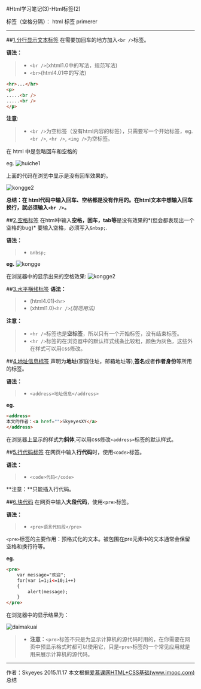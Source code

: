 ﻿#Html学习笔记(3)-Html标签(2)

标签（空格分隔）： html 标签 primerer

---
##[1.分行显示文本标签](http://www.imooc.com/code/97)
在需要加回车的地方加入`<br />`标签。

**语法：**

> * `<br />`(xhtml1.0中的写法，规范写法)
> * `<br>`(html4.01中的写法)

```html
<hr>...</hr>
<p>
.....<br />
.....<br />
</p>
```

**注意**:

> * `<br />`为空标签（没有html内容的标签），只需要写一个开始标签，eg.`<br />`, `<hr />`, `<img />`为空标签。

在 html 中是忽略回车和空格的

eg.
![huiche1](http://img.mukewang.com/5292ec400001f2f003370176.jpg)

上面的代码在浏览中显示是没有回车效果的。

![kongge2](http://img.mukewang.com/5292ec740001fdcd05810242.jpg)

**总结：在 html代码中输入回车、空格都是没有作用的。在html文本中想输入回车换行，就必须输入`<br />`。**

##[2.空格标签](http://www.imooc.com/code/99)
在html中输入**空格，回车，tab等**是没有效果的*(但会都表现出一个空格的bug)*
要输入空格，必须写入`&nbsp;`.

**语法：**

> * `&nbsp;`

**eg.**
![kongge](http://img.mukewang.com/529325ad0001f9a104940133.jpg)

在浏览器中的显示出来的空格效果:
![kongge2](http://img.mukewang.com/529325cf0001eb0c04590266.jpg)

##[3.水平横线标签](http://www.imooc.com/code/100)
**语法：**

> * (html4.01)`<hr>`
> * (xhtml1.0)`<hr />`*(规范用法)*

**注意：**

> * `<hr />`标签也是**空标签**，所以只有一个开始标签，没有结束标签。
> * `<hr />`标签的在浏览器中的默认样式线条比较粗，颜色为灰色，这些外在样式可以用css修改。

##[4.地址信息标签](http://www.imooc.com/code/101)
声明为**地址**(家庭住址，邮箱地址等),**签名**或者**作者身份**等所用的标签。

**语法：**
> * `<address>地址信息</address>`

**eg.**

```html
<address>
本文的作者：<a href="">SkyeyesXY</a>
</address>
```

在浏览器上显示的样式为**斜体**,可以用css修改`<address>`标签的默认样式。

##[5.行代码标签](http://www.imooc.com/code/144)
在网页中输入**行代码**时，使用`<code>`标签。

**语法：**
> * `<code>代码</code>`

**注意：**只能插入行代码。

##[6.块代码](http://www.imooc.com/code/145)
在网页中输入**大段代码**，使用`<pre>`标签。

**语法：**

> * `<pre>语言代码段</pre>`

`<pre>`标签的主要作用：预格式化的文本。被包围在pre元素中的文本通常会保留空格和换行符等。

**eg.**

```html
<pre>
    var message="欢迎";
    for(var i=1;i<=10;i++)
    {
        alert(message);
    }
</pre>
```

在浏览器中的显示结果为：

![daimakuai](http://img.mukewang.com/52a51a4f000118c403790224.jpg)

> * **注意：**`<pre>`标签不只是为显示计算机的源代码时用的，在你需要在网页中预显示格式时都可以使用它，只是`<pre>`标签的一个常见应用就是用来展示计算机的源代码。

---
作者：Skyeyes
2015.11.17
本文根据[爱慕课网HTML+CSS基础(www.imooc.com)](https://www.imooc.com/learn/9)总结






